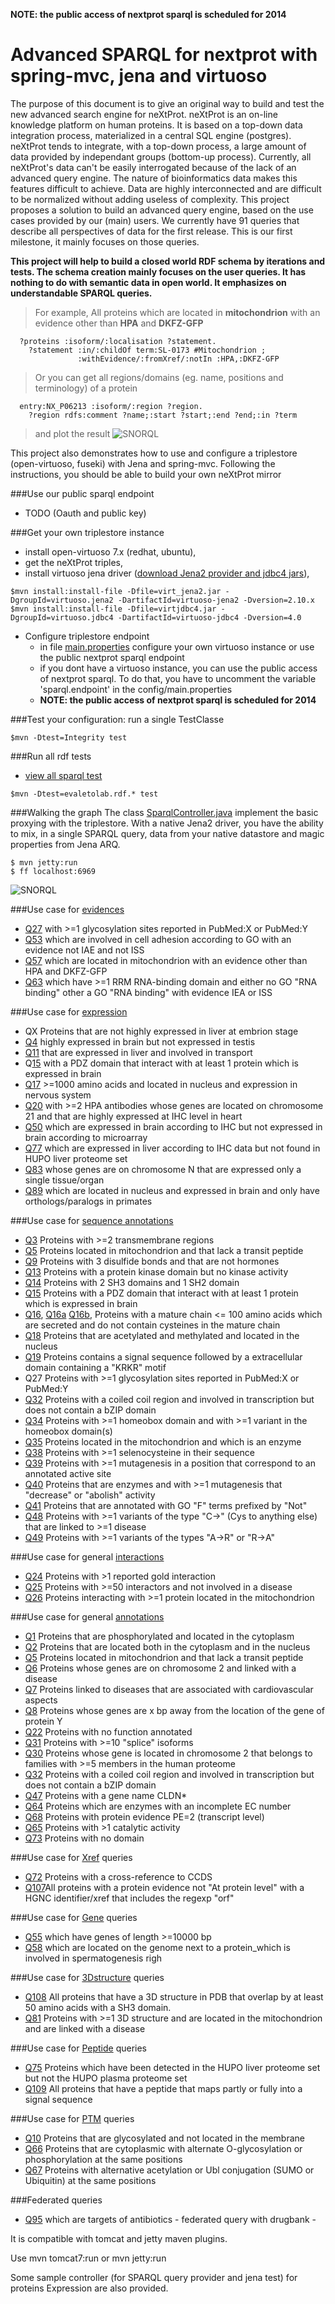   __NOTE: the public access of nextprot sparql is scheduled for 2014__

Advanced SPARQL for nextprot with spring-mvc, jena and virtuoso 
===============================================================
The purpose of this document is to give an original way to build and test the new advanced search engine for neXtProt. neXtProt is an on-line knowledge platform on human proteins. It is based on a top-down data integration process, materialized in a central SQL engine (postgres). neXtProt tends to integrate, with a top-down process, a large amount of data provided by independant groups (bottom-up process). Currently, all neXtProt's data can't be easily interrogated because of the lack of an advanced query engine. The nature of bioinformatics data makes this features difficult to achieve. Data are highly interconnected and are difficult to be normalized without adding useless of complexity.
This project proposes a solution to build an advanced query engine, based on the use cases provided by our (main) users. We currently have 91 queries that describe all perspectives of data for the first release. This is our first milestone, it mainly focuses on those queries. 

**This project will help to build a closed world RDF schema by iterations and tests. The schema creation mainly focuses on the user queries. It has nothing to do with semantic data in open world. It emphasizes on understandable SPARQL queries.**
> For example, All proteins which are located in **mitochondrion** with an evidence other than **HPA** and **DKFZ-GFP**

```SPARQL
  ?proteins :isoform/:localisation ?statement.
    ?statement :in/:childOf term:SL-0173 #Mitochondrion ; 
               :withEvidence/:fromXref/:notIn :HPA,:DKFZ-GFP
```
> Or you can get all regions/domains (eg. name, positions and terminology) of a protein 

```SPARQL
  entry:NX_P06213 :isoform/:region ?region.
    ?region rdfs:comment ?name;:start ?start;:end ?end;:in ?term
```
> and plot the result
![SNORQL](src/main/webapp/resources/img/regions.png)

This project also demonstrates how to use and configure a triplestore (open-virtuoso, fuseki) with Jena and spring-mvc. Following the instructions, you should be able to build your own neXtProt mirror

###Use our public sparql endpoint
* TODO (Oauth and public key) 

###Get your own triplestore instance 
* install open-virtuoso 7.x (redhat, ubuntu),
* get the neXtProt triples, 
* install virtuoso jena driver ([download Jena2 provider and jdbc4  jars](http://virtuoso.openlinksw.com/dataspace/doc/dav/wiki/Main/VOSDownload#Jena%20Provider)),
```shell
$mvn install:install-file -Dfile=virt_jena2.jar -DgroupId=virtuoso.jena2 -DartifactId=virtuoso-jena2 -Dversion=2.10.x
$mvn install:install-file -Dfile=virtjdbc4.jar -DgroupId=virtuoso.jdbc4 -DartifactId=virtuoso-jdbc4 -Dversion=4.0
```
* Configure triplestore endpoint
  * in file [main.properties](src/main/resources/config/main.properties) configure your own virtuoso instance or use the public nextprot sparql endpoint
  * if you dont have a virtuoso instance, you can use the public access of nextprot sparql. To do that, you have to uncomment the variable 'sparql.endpoint' in the config/main.properties
  * __NOTE: the public access of nextprot sparql is scheduled for 2014__

###Test  your configuration: run a single TestClasse
```shell
$mvn -Dtest=Integrity test
```
###Run all rdf tests
* [view all sparql test](src/main/java/evaletolab/rdf)
```shell
$mvn -Dtest=evaletolab.rdf.* test
```

###Walking the graph
The class [SparqlController.java](src/main/java/evaletolab/controller/SparqlController.java) implement the basic proxying with the triplestore. With a native Jena2 driver, you have the ability to mix, in a single SPARQL query, data from your native datastore and magic properties from Jena ARQ.
```shell
$ mvn jetty:run
$ ff localhost:6969
```

![SNORQL](src/main/webapp/resources/img/snorql.png "snorql frontend")

###Use case for [evidences](src/main/java/evaletolab/rdf/Evidences.java)
* [Q27](src/main/resources/sparql/Q27.sparql)	with >=1 glycosylation sites reported in PubMed:X or PubMed:Y
* [Q53](src/main/resources/sparql/Q53-1.sparql)	which are involved in cell adhesion according to GO with an evidence not IAE and not ISS
* [Q57](src/main/resources/sparql/Q57-locatedInMitochondrionWithEvidenceOtherThan_HPA_And_DKFZ_GFP.sparql)	which are located in mitochondrion with an evidence other than HPA and DKFZ-GFP
* [Q63](src/main/resources/sparql/Q63-with1RRM_RNAbindingDomainWithEvidenceIEAorISS.sparql)	which have >=1 RRM RNA-binding domain and either no GO "RNA binding" other a GO "RNA binding" with evidence IEA or ISS

###Use case for [expression](src/test/java/evaletolab/rdf/Expression.java)
* QX  Proteins that are not highly expressed in liver at embrion stage
* [Q4](src/main/resources/sparql/Q4.sparql)  highly expressed in brain but not expressed in testis
* [Q11](src/main/resources/sparql/Q11.sparql) that are expressed in liver and involved in transport 
* Q[15](src/main/resources/sparql/Q015.sparql) with a PDZ domain that interact with at least 1 protein which is expressed in brain 
* [Q17](src/main/resources/sparql/Q17.sparql) >=1000 amino acids and located in nucleus and expression in nervous system 
* [Q20](src/main/resources/sparql/Q20.sparql) with >=2 HPA antibodies whose genes are located on chromosome 21 and that are highly expressed at IHC level in heart
* [Q50](src/main/resources/sparql/Q50.sparql) which are expressed in brain according to IHC but not expressed in brain according to microarray
* [Q77](src/main/resources/sparql/Q77.sparql) which are expressed in liver according to IHC data but not found in HUPO liver proteome set
* [Q83](./src/main/resources/sparql/Q83.sparql) whose genes are on chromosome N that are expressed only a single tissue/organ
* [Q89](./src/main/resources/sparql/Q89.sparql) which are located in nucleus and expressed in brain and only have orthologs/paralogs in primates

###Use case for [sequence annotations](src/test/java/evaletolab/rdf/Features.java)
* [Q3](src/main/resources/sparql/Q3.sparql)	Proteins with >=2 transmembrane regions 
* [Q5](src/main/resources/sparql/Q005.sparql)	Proteins located in mitochondrion and that lack a transit peptide
* [Q9](src/main/resources/sparql/Q009.sparql)	Proteins with 3 disulfide bonds and that are not hormones 
* [Q13](src/main/resources/sparql/Q13.sparql) Proteins with a protein kinase domain but no kinase activity 
* [Q14](src/main/resources/sparql/Q14.sparql) Proteins with 2 SH3 domains and 1 SH2 domain 
* [Q15](src/main/resources/sparql/Q15.sparql) Proteins with a PDZ domain that interact with at least 1 protein which is expressed in brain 
* [Q16](src/main/resources/sparql/Q16-1.sparql), [Q16a](src/main/resources/sparql/Q16-2.sparql) [Q16b](src/main/resources/sparql/Q16-3.sparql), Proteins with a mature chain <= 100 amino acids which are secreted and do not contain cysteines in the mature chain 
* [Q18](src/main/resources/sparql/Q18.sparql) Proteins that are acetylated and methylated and located in the nucleus 
* [Q19](src/main/resources/sparql/Q019.sparql) Proteins contains a signal sequence followed by a extracellular domain containing a "KRKR" motif 
* Q27 Proteins with >=1 glycosylation sites reported in PubMed:X or PubMed:Y
* [Q32](src/main/resources/sparql/Q32.sparql) Proteins with a coiled coil region and involved in transcription but does not contain a bZIP domain
* [Q34](src/main/resources/sparql/Q34.sparql) Proteins with >=1 homeobox domain and with >=1 variant in the homeobox domain(s)
* [Q35](src/main/resources/sparql/Q35.sparql) Proteins located in the mitochondrion and which is an enzyme
* [Q38](src/main/resources/sparql/Q38.sparql) Proteins with >=1 selenocysteine in their sequence
* [Q39](src/main/resources/sparql/Q39.sparql) Proteins with >=1 mutagenesis in a position that correspond to an annotated active site
* [Q40](src/main/resources/sparql/Q40.sparql) Proteins that are enzymes and with >=1 mutagenesis that "decrease" or "abolish" activity
* [Q41](src/main/resources/sparql/Q41.sparql) Proteins that are annotated with GO "F" terms prefixed by "Not"
* [Q48](src/main/resources/sparql/Q48.sparql) Proteins with >=1 variants of the type "C->" (Cys to anything else) that are linked to >=1 disease
* [Q49](src/main/resources/sparql/Q49.sparql) Proteins with >=1 variants of the types "A->R" or "R->A"

###Use case for general [interactions](src/test/java/evaletolab/rdf/Interaction.java)
* [Q24](src/main/resources/sparql/Q24.sparql) Proteins with >1 reported gold interaction
* [Q25](src/main/resources/sparql/Q25.sparql) Proteins with >=50 interactors and not involved in a disease
* [Q26](src/main/resources/sparql/Q26.sparql) Proteins interacting with >=1 protein located in the mitochondrion
  
###Use case for general [annotations](src/test/java/evaletolab/rdf/General.java)
* [Q1](src/main/resources/sparql/Q1.sparql) Proteins that are phosphorylated and located in the cytoplasm 
* [Q2](src/main/resources/sparql/Q2.sparql) Proteins that are located both in the cytoplasm and in the nucleus
* [Q5](src/main/resources/sparql/Q5.sparql) Proteins located in mitochondrion and that lack a transit peptide
* [Q6](src/main/resources/sparql/Q6.sparql) Proteins whose genes are on chromosome 2 and linked with a disease
* [Q7](src/main/resources/sparql/Q7.sparql) Proteins linked to diseases that are associated with cardiovascular aspects
* [Q8](src/main/resources/sparql/Q8.sparql) Proteins whose genes are x bp away from the location of the gene of protein Y
* [Q22](src/main/resources/sparql/Q22.sparql) Proteins with no function annotated
* [Q31](src/main/resources/sparql/Q31.sparql) Proteins with >=10 "splice" isoforms
* [Q30](src/main/resources/sparql/Q30.sparql) Proteins whose gene is located in chromosome 2 that belongs to families with >=5 members in the human proteome 
* [Q32](src/main/resources/sparql/Q32.sparql) Proteins with a coiled coil region and involved in transcription but does not contain a bZIP domain
* [Q47](src/main/resources/sparql/Q47.sparql) Proteins with a gene name CLDN*
* [Q64](src/main/resources/sparql/Q64.sparql) Proteins which are enzymes with an incomplete EC number
* [Q68](src/main/resources/sparql/Q68.sparql)	Proteins with protein evidence PE=2 (transcript level)
* [Q65](src/main/resources/sparql/Q65.sparql) Proteins with >1 catalytic activity 
* [Q73](src/main/resources/sparql/Q73.sparql) Proteins with no domain 

###Use case for [Xref](src/test/java/evaletolab/rdf/Xref.java) queries  
* [Q72](src/main/resources/sparql/Q72.sparql) Proteins with a cross-reference to CCDS
* [Q107](src/main/resources/sparql/Q107.sparql)All proteins with a protein evidence not "At protein level" with a HGNC identifier/xref that includes the regexp "orf"

###Use case for [Gene](src/test/java/evaletolab/rdf/Gene.java) queries  
* [Q55](src/main/resources/sparql/Q055.sparql) which have genes of length >=10000 bp
* [Q58](src/main/resources/sparql/Q058.sparql) which are located on the genome next to a protein_which is involved in spermatogenesis righ

###Use case for [3Dstructure](src/main/java/evaletolab/rdf/_3Dstructure.java) queries  
* [Q108](src/main/resources/sparql/Q108.sparql)  All proteins that have a 3D structure in PDB that overlap by at least 50 amino acids with a SH3 domain.
* [Q81](src/main/resources/sparql/Q081.sparql) Proteins with >=1 3D structure and are located in the mitochondrion and are linked with a disease

###Use case for [Peptide](src/test/java/evaletolab/rdf/Peptide.java) queries  
* [Q75](src/main/resources/sparql/Q75.sparql) Proteins which have been detected in the HUPO liver proteome set but not the HUPO plasma proteome set
* [Q109](src/main/resources/sparql/Q109.sparql) All proteins that have a peptide that maps partly or fully into a signal sequence

###Use case for [PTM](src/test/java/evaletolab/rdf/PTM.java) queries  
* [Q10](src/main/resources/sparql/Q10.sparql) Proteins that are glycosylated and not located in the membrane
* [Q66](src/main/resources/sparql/Q66.sparql) Proteins that are cytoplasmic with alternate O-glycosylation or phosphorylation at the same positions
* [Q67](src/main/resources/sparql/Q67.sparql) Proteins with alternative acetylation or Ubl conjugation (SUMO or Ubiquitin) at the same positions

###Federated queries
* [Q95](src/main/resources/sparql/Q95.sparql) which are targets of antibiotics - federated query with drugbank -


It is compatible with tomcat and jetty maven plugins.

Use
    mvn tomcat7:run
or
    mvn jetty:run

Some sample controller (for SPARQL query provider and jena test) for proteins Expression are also provided.

